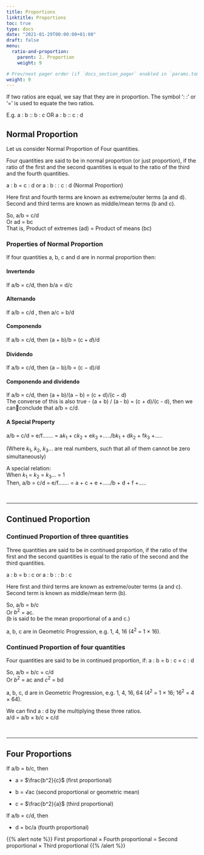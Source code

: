 ```yaml
---
title: Proportions
linktitle: Proportions
toc: true
type: docs
date: "2021-01-29T00:00:00+01:00"
draft: false
menu:
  ratio-and-proportion:
    parent: 2. Proportion
    weight: 9

# Prev/next pager order (if `docs_section_pager` enabled in `params.toml`)
weight: 9
---
```


If two ratios are equal, we say that they are in proportion. The symbol ‘: :’ or ‘=’ is used to equate the two ratios.

E.g. a : b :: b : c  OR   a : b :: c : d 

## Normal Proportion

Let us consider Normal Proportion of Four quantities.

Four quantities are said to be in normal proportion (or just proportion), if the ratio of the first and the second quantities is equal to the ratio of the third and the fourth quantities. 

a : b = c : d or a : b : : c : d   (Normal Proportion)

Here first and fourth terms are known as extreme/outer terms (a and d). Second and third terms are known as middle/mean terms (b and c).

So, a/b = c/d <br>
Or ad = bc <br>
That is, Product of extremes (ad) = Product of means (bc)

### Properties of Normal Proportion 

If four quantities a, b, c and d are in normal proportion then: 

#### Invertendo

If a/b = c/d, then b/a = d/c

####  Alternando

If a/b = c/d , then a/c = b/d

####  Componendo

If a/b = c/d, then (a + b)/b = (c + 𝑑)/d

####  Dividendo

If a/b = c/d, then (a − b)/b = (c − d)/d

####  Componendo and dividendo

If a/b  = c/d, then (a + b)/(a − b) = (c + d)/(c − d) <br>
The converse of this is also true - (a + b) / (a - b) = (c + d)/(c - d), then we canconclude that a/b = c/d.

#### A Special Property

a/b = c/d = e/f.......  = a$k_1$ + c$k_2$ + e$k_3$ +...../b$k_1$ + d$k_2$ + f$k_3$ +.....

(Where $k_1$, $k_2$, $k_3$… are real numbers, such that all of them cannot be zero simultaneously)

A special relation: <br>
When $k_1$ = $k_2$ = $k_3$… = 1 <br>
Then, a/b = c/d = e/f....... = a + c + e +...../b + d + f +.....

<br><hr>

## Continued Proportion

### Continued Proportion of three quantities

Three quantities are said to be in continued proportion, if the ratio of the first and the second quantities is equal to the ratio of the second and the third quantities. 

a : b = b : c or a : b : : b : c

Here first and third terms are known as extreme/outer terms (a and c). Second term is known as middle/mean term (b).

So, a/b = b/c <br>
Or $b^2$ = ac.  <br>
(b is said to be the mean proportional of a and c.)

a, b, c are in Geometric Progression, e.g. 1, 4, 16 ($4^2$ = 1 × 16).

### Continued Proportion of four quantities

Four quantities are said to be in continued proportion, if:
a : b = b : c = c : d 

So, a/b = b/c = c/d  <br>
Or $b^2$ = ac  and $c^2$ = bd

a, b, c, d are in Geometric Progression, e.g. 1, 4, 16, 64 ($4^2$ = 1 × 16; $16^2$ = 4 × 64).

We can find a : d by the multiplying these three ratios. <br>
a/d = a/b × b/c × c/d

<br> <hr>

## Four Proportions

If a/b = b/c, then

* a = $\frac{b^2}{c}$   (first proportional)

* b = √ac  (second proportional or geometric mean)

* c = $\frac{b^2}{a}$   (third proportional)

If a/b = c/d, then

* d = bc/a  (fourth proportional)

{{% alert note %}}
First proportional × Fourth proportional = Second proportional × Third proportional 
{{% /alert %}}
